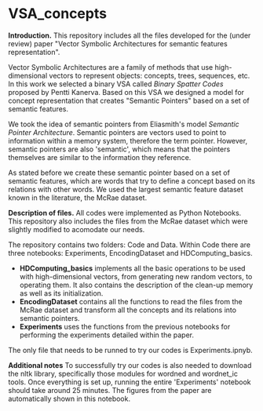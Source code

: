 # VSA_concepts

**Introduction.**
This repository includes all the files developed for the (under review) paper "Vector Symbolic Architectures for semantic features representation". 

Vector Symbolic Architectures are a family of methods that use high-dimensional vectors to represent objects: concepts, trees, sequences, etc. In this work we selected a binary VSA called *Binary Spatter Codes* proposed by Pentti Kanerva. Based on this VSA we designed a model for concept representation that creates "Semantic Pointers" based on a set of semantic features. 

We took the idea of semantic pointers from Eliasmith's model *Semantic Pointer Architecture*. Semantic pointers are vectors used to point to information within a memory system, therefore the term pointer. However, semantic pointers are also 'semantic', which means that the pointers themselves are similar to the information they reference. 

As stated before we create these semantic pointer based on a set of semantic features, which are words that try to define a concept based on its relations with other words. We used the largest semantic feature dataset known in the literature, the McRae dataset. 

**Description of files.**
All codes were implemented as Python Notebooks. This repository also includes the files from the McRae dataset which were slightly modified to acomodate our needs. 

The repository contains two folders: Code and Data. 
Within Code there are three notebooks: Experiments, EncodingDataset and HDComputing_basics.

- **HDComputing_basics** implements all the basic operations to be used with high-dimensional vectors, from generating new random vectors, to operating them. It also contains the description of the clean-up memory as well as its initialization.
- **EncodingDataset** contains all the functions to read the files from the McRae dataset and transform all the concepts and its relations into semantic pointers. 
- **Experiments** uses the functions from the previous notebooks for performing the experiments detailed within the paper.

The only file that needs to be runned to try our codes is Experiments.ipnyb.

**Additional notes**
To successfully try our codes is also needed to download the nltk library, specifically those modules for wordned and wordnet_ic tools. 
Once everything is set up, running the entire 'Experiments' notebook should take around 25 minutes. The figures from the paper are automatically shown in this notebook.


